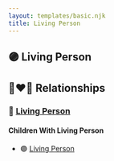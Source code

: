 ```yaml
---
layout: templates/basic.njk
title: Living Person
---
```

## 🟣 Living Person

## 👩‍❤️‍👨 Relationships

### 🔵 [Living Person](/people/1/14375808)

#### Children With Living Person
* 🟣 [Living Person](/people/2/2215969)